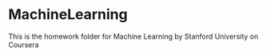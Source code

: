 # MachineLearning
This is the homework folder for Machine Learning by Stanford University on Coursera
